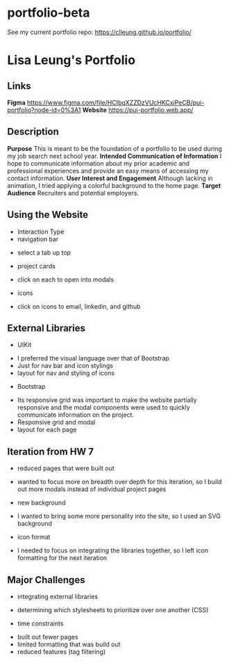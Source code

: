 # portfolio-beta
See my current portfolio repo: https://clleung.github.io/portfolio/


# Lisa Leung's Portfolio

## Links 
**Figma** 
https://www.figma.com/file/HCIbqXZZDzVUcHKCxiPeCB/pui-portfolio?node-id=0%3A1 
**Website**
https://pui-portfolio.web.app/
## Description
**Purpose**
This is meant to be the foundation of a portfolio to be used during my job search next school year.
**Intended Communication of Information**
I hope to communicate information about my prior academic and professional experiences and provide an easy means of accessing my contact information.
**User Interest and Engagement**
Although lacking in animation, I tried applying a colorful background to the home page. 
**Target Audience**
Recruiters and potential employers.

## Using the Website
* Interaction Type
* navigation bar
- select a tab up top
* project cards
- click on each to open into modals
* icons
- click on icons to email, linkedin, and github

## External Libraries
* UIKit
- I preferred the visual language over that of Bootstrap
- Just for nav bar and icon stylings
- layout for nav and styling of icons
* Bootstrap
- Its responsive grid was important to make the website partially responsive and the modal components were used to quickly communicate information on the project.
- Responsive grid and modal
- layout for each page
## Iteration from HW 7
* reduced pages that were built out
- wanted to focus more on breadth over depth for this iteration, so I build out more modals instead of individual project pages
* new background
- I wanted to bring some more personality into the site, so I used an SVG background
* icon format
- I needed to focus on integrating the libraries together, so I left icon formatting for the next iteration

## Major Challenges
* integrating external libraries
- determining which stylesheets to prioritize over one another (CSS)
* time constraints
- built out fewer pages
- limited formatting that was build out
- reduced features (tag filtering)

